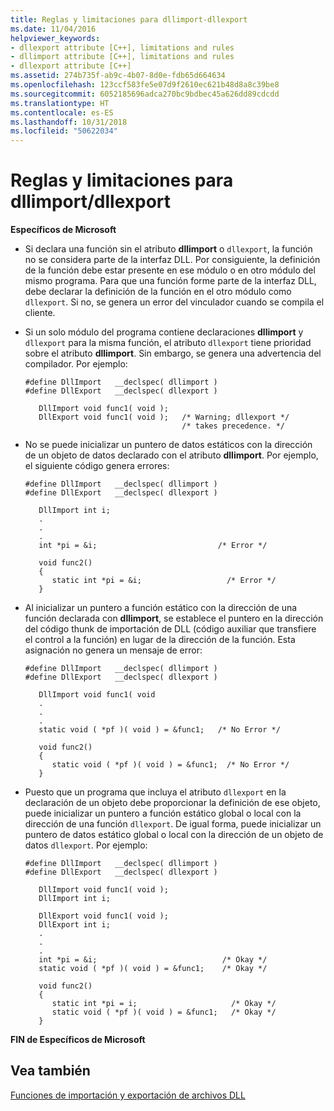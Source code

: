 ```yaml
---
title: Reglas y limitaciones para dllimport-dllexport
ms.date: 11/04/2016
helpviewer_keywords:
- dllexport attribute [C++], limitations and rules
- dllimport attribute [C++], limitations and rules
- dllexport attribute [C++]
ms.assetid: 274b735f-ab9c-4b07-8d0e-fdb65d664634
ms.openlocfilehash: 123ccf583fe5e07d9f2610ec621b48d8a8c39be8
ms.sourcegitcommit: 6052185696adca270bc9bdbec45a626dd89cdcdd
ms.translationtype: HT
ms.contentlocale: es-ES
ms.lasthandoff: 10/31/2018
ms.locfileid: "50622034"
---
```

# <a name="rules-and-limitations-for-dllimportdllexport"></a>Reglas y limitaciones para dllimport/dllexport

**Específicos de Microsoft**

- Si declara una función sin el atributo **dllimport** o `dllexport`, la función no se considera parte de la interfaz DLL. Por consiguiente, la definición de la función debe estar presente en ese módulo o en otro módulo del mismo programa. Para que una función forme parte de la interfaz DLL, debe declarar la definición de la función en el otro módulo como `dllexport`. Si no, se genera un error del vinculador cuando se compila el cliente.

- Si un solo módulo del programa contiene declaraciones **dllimport** y `dllexport` para la misma función, el atributo `dllexport` tiene prioridad sobre el atributo **dllimport**. Sin embargo, se genera una advertencia del compilador. Por ejemplo:

    ```
    #define DllImport   __declspec( dllimport )
    #define DllExport   __declspec( dllexport )

       DllImport void func1( void );
       DllExport void func1( void );   /* Warning; dllexport */
                                       /* takes precedence. */

    ```

- No se puede inicializar un puntero de datos estáticos con la dirección de un objeto de datos declarado con el atributo **dllimport**. Por ejemplo, el siguiente código genera errores:

    ```
    #define DllImport   __declspec( dllimport )
    #define DllExport   __declspec( dllexport )

       DllImport int i;
       .
       .
       .
       int *pi = &i;                           /* Error */

       void func2()
       {
          static int *pi = &i;                   /* Error */
       }

    ```

- Al inicializar un puntero a función estático con la dirección de una función declarada con **dllimport**, se establece el puntero en la dirección del código thunk de importación de DLL (código auxiliar que transfiere el control a la función) en lugar de la dirección de la función. Esta asignación no genera un mensaje de error:

    ```
    #define DllImport   __declspec( dllimport )
    #define DllExport   __declspec( dllexport )

       DllImport void func1( void
       .
       .
       .
       static void ( *pf )( void ) = &func1;   /* No Error */

       void func2()
       {
          static void ( *pf )( void ) = &func1;  /* No Error */
       }

    ```

- Puesto que un programa que incluya el atributo `dllexport` en la declaración de un objeto debe proporcionar la definición de ese objeto, puede inicializar un puntero a función estático global o local con la dirección de una función `dllexport`. De igual forma, puede inicializar un puntero de datos estático global o local con la dirección de un objeto de datos `dllexport`. Por ejemplo:

    ```
    #define DllImport   __declspec( dllimport )
    #define DllExport   __declspec( dllexport )

       DllImport void func1( void );
       DllImport int i;

       DllExport void func1( void );
       DllExport int i;
       .
       .
       .
       int *pi = &i;                            /* Okay */
       static void ( *pf )( void ) = &func1;    /* Okay */

       void func2()
       {
          static int *pi = i;                     /* Okay */
          static void ( *pf )( void ) = &func1;   /* Okay */
       }

    ```

**FIN de Específicos de Microsoft**

## <a name="see-also"></a>Vea también

[Funciones de importación y exportación de archivos DLL](../c-language/dll-import-and-export-functions.md)
